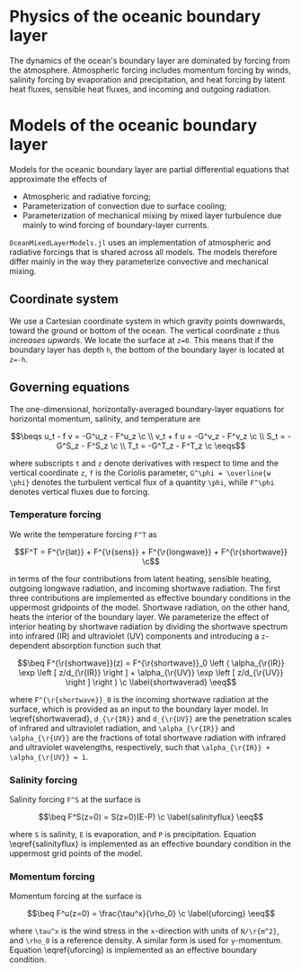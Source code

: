 # Physics of the oceanic boundary layer

```math
\newcommand{\c}{\, ,}

\newcommand{\r}[1]{\mathrm{#1}}

\newcommand{\ee}{\mathrm{e}}

\newcommand{\beq}{\begin{equation}}
\newcommand{\eeq}{\end{equation}}

\newcommand{\beqs}{\begin{gather}}
\newcommand{\eeqs}{\end{gather}}
```

The dynamics of the ocean's boundary layer are dominated by forcing from the
atmosphere. Atmospheric forcing includes momentum forcing by winds, salinity
forcing by evaporation and precipitation, and heat forcing by latent heat
fluxes, sensible heat fluxes, and incoming and outgoing radiation.

# Models of the oceanic boundary layer

Models for the oceanic boundary layer are partial
differential equations that approximate the effects of

* Atmospheric and radiative forcing;
* Parameterization of convection due to surface cooling;
* Parameterization of mechanical mixing by mixed layer turbulence due mainly
  to wind forcing of boundary-layer currents.

`OceanMixedLayerModels.jl` uses
an implementation of atmospheric and radiative forcings that is shared
across all models. The models therefore differ mainly in the way they
parameterize convective and mechanical mixing.

## Coordinate system

We use a Cartesian coordinate system in which gravity points downwards,
toward the ground or bottom of the ocean. The vertical coordinate ``z``
thus *increases upwards*. We locate the surface at ``z=0``. This means that if
the boundary layer has depth ``h``, the bottom of the boundary layer is
located at ``z=-h``.

## Governing equations

The one-dimensional, horizontally-averaged boundary-layer equations for
horizontal momentum, salinity, and temperature are

```math
\beqs
u_t - f v = -G^u_z - F^u_z \c \\
v_t + f u = -G^v_z - F^v_z \c \\
      S_t = -G^S_z - F^S_z \c \\
      T_t = -G^T_z - F^T_z \c
\eeqs
```

where subscripts ``t`` and ``z`` denote derivatives with respect to time
and the vertical coordinate ``z``, ``f`` is the Coriolis parameter,
``G^\phi = \overline{w \phi}`` denotes the turbulent vertical flux of
a quantity ``\phi``, while ``F^\phi`` denotes vertical fluxes due to
forcing.

### Temperature forcing

We write the temperature forcing ``F^T`` as

```math
F^T = F^{\r{lat}} + F^{\r{sens}} + F^{\r{longwave}}
        + F^{\r{shortwave}} \c
```

in terms of the four contributions from latent heating, sensible heating,
outgoing longwave radiation, and incoming shortwave radiation.
The first three contributions are implemented as effective boundary conditions
in the uppermost gridpoints of the model.
Shortwave radiation, on the other hand, heats the interior of the boundary
layer.
We parameterize the effect of interior heating by shortwave radiation by
dividing the shortwave spectrum into infrared (IR) and ultraviolet (UV)
components and introducing a ``z``-dependent absorption function such that

```math
\beq
F^{\r{shortwave}}(z) = F^{\r{shortwave}}_0
    \left ( \alpha_{\r{IR}} \exp \left [ z/d_{\r{IR}} \right ]
          + \alpha_{\r{UV}} \exp \left [ z/d_{\r{UV}} \right ] \right ) \c
\label{shortwaverad}
\eeq
```

where ``F^{\r{shortwave}}_0`` is the incoming shortwave radiation at the
surface, which is provided as an input to the boundary layer model.
In \eqref{shortwaverad},
``d_{\r{IR}}`` and ``d_{\r{UV}}`` are the
penetration scales of infrared and ultraviolet radiation, and
``\alpha_{\r{IR}}`` and ``\alpha_{\r{UV}}``
are the fractions of total shortwave radiation with infrared and
ultraviolet wavelengths, respectively, such that
``\alpha_{\r{IR}} + \alpha_{\r{UV}} = 1``.

### Salinity forcing

Salinity forcing ``F^S`` at the surface is

```math
\beq
F^S(z=0) = S(z=0)(E-P) \c
\label{salinityflux}
\eeq
```
where ``S`` is salinity, ``E`` is evaporation, and ``P`` is precipitation.
Equation \eqref{salinityflux} is implemented as an effective boundary
condition in the uppermost grid points of the model.

### Momentum forcing

Momentum forcing at the surface is

```math
\beq
F^u(z=0) = \frac{\tau^x}{\rho_0} \c
\label{uforcing}
\eeq
```

where ``\tau^x`` is the wind stress in the ``x``-direction with units of
``N/\r{m^2}``, and ``\rho_0`` is a reference density.
A similar form is used for ``y``-momentum.
Equation \eqref{uforcing} is implemented as an effective boundary condition.
